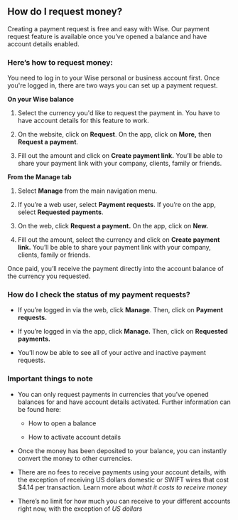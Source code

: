 ## How do I request money?  
Creating a payment request is free and easy with Wise. Our payment request feature is available once you’ve opened a balance and have account details enabled. 

### **Here’s how to request money:**

You need to log in to your Wise personal or business account first. Once you're logged in, there are two ways you can set up a payment request.

 **On your Wise balance**

  1. Select the currency you'd like to request the payment in. You have to have account details for this feature to work. 

  2. On the website, click on **Request**. On the app, click on **More,** then **Request a payment**.

  3. Fill out the amount and click on **Create payment link.** You’ll be able to share your payment link with your company, clients, family or friends. 




**From the Manage tab**

  1. Select **Manage** from the main navigation menu. 

  2. If you’re a web user, select **Payment requests**. If you’re on the app, select **Requested payments**. 

  3. On the web, click **Request a payment.** On the app, click on **New.**

  4. Fill out the amount, select the currency and click on **Create payment link.** You’ll be able to share your payment link with your company, clients, family or friends. 




Once paid, you’ll receive the payment directly into the account balance of the currency you requested. 

### **How do I check the status of my payment requests?**

  * If you’re logged in via the web, click **Manage**. Then, click on **Payment requests.**

  * If you’re logged in via the app, click **Manage.** Then, click on **Requested payments.**

  * You’ll now be able to see all of your active and inactive payment requests. 




###  **Important things to note**

  * You can only request payments in currencies that you’ve opened balances for and have account details activated. Further information can be found here: 

    * How to open a balance

    * How to activate account details

  * Once the money has been deposited to your balance, you can instantly convert the money to other currencies.

  * There are no fees to receive payments using your account details, with the exception of receiving US dollars domestic or SWIFT wires that cost $4.14 per transaction. Learn more about _what it costs to receive money_

  * There’s no limit for how much you can receive to your different accounts right now, with the exception of _US dollars_